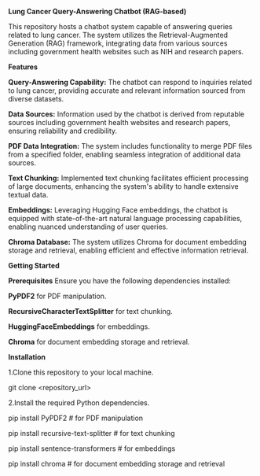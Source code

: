 **Lung Cancer Query-Answering Chatbot (RAG-based)**

This repository hosts a chatbot system capable of answering queries related to lung cancer. The system utilizes the Retrieval-Augmented Generation (RAG) framework, integrating data from various sources including government health websites such as NIH and research papers.

**Features**

**Query-Answering Capability:** The chatbot can respond to inquiries related to lung cancer, providing accurate and relevant information sourced from diverse datasets.

**Data Sources:** Information used by the chatbot is derived from reputable sources including government health websites and research papers, ensuring reliability and credibility.

**PDF Data Integration:** The system includes functionality to merge PDF files from a specified folder, enabling seamless integration of additional data sources.

**Text Chunking:** Implemented text chunking facilitates efficient processing of large documents, enhancing the system's ability to handle extensive textual data.

**Embeddings:** Leveraging Hugging Face embeddings, the chatbot is equipped with state-of-the-art natural language processing capabilities, enabling nuanced understanding of user queries.

**Chroma Database:** The system utilizes Chroma for document embedding storage and retrieval, enabling efficient and effective information retrieval.

**Getting Started**

**Prerequisites**
Ensure you have the following dependencies installed:

**PyPDF2** for PDF manipulation.

**RecursiveCharacterTextSplitter** for text chunking.

**HuggingFaceEmbeddings** for embeddings.

**Chroma** for document embedding storage and retrieval.

**Installation**

1.Clone this repository to your local machine.

git clone <repository_url>

2.Install the required Python dependencies.

pip install PyPDF2  # for PDF manipulation

pip install recursive-text-splitter  # for text chunking

pip install sentence-transformers  # for embeddings

pip install chroma  # for document embedding storage and retrieval
